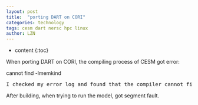 ```yaml
---
layout: post
title:  "porting DART on CORI" 
categories: technology
tags: cesm dart nersc hpc linux
author: LZN
---
```


* content
{:toc}

When porting DART on CORI, the compiling process of CESM got error:

cannot find -lmemkind
<pre>I checked my error log and found that the compiler cannot find some libraries. After loading memkind, the CESM component can be compiled successfully. It's strange because I cannot find command line like "<strong>module load memkind</strong>" in your related config files. I am working forward and will inform you later.</pre>
<div>After building, when trying to run the model, got segment fault.</div>
&nbsp;
